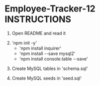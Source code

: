 # Employee-Tracker-12 INSTRUCTIONS

<!-- DONE -->
1. Open README and read it
<!-- DONE -->
2. 'npm init -y'
    * 'npm install inquirer'
    * 'npm install --save mysql2'
    * 'npm install console.table --save'
<!-- DONE -->
3. Create MySQL tables in 'schema.sql'
<!--  -->
4. Create MySQL seeds in 'seed.sql'
